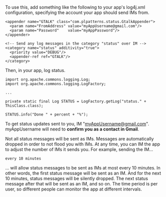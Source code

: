 To use this, add something like the following to your app's log4j.xml
configuration, specifying the account your app should send IMs from.

    <appender name="GTALK" class="com.plpatterns.status.GtalkAppender">
      <param name="FromAddress" value="myAppUsername@gmail.com"/>
      <param name="Password"    value="myAppPassword"/>
    </appender>
    
    <!-- Send any log messages in the category "status" over IM -->
    <category name="status" additivity="true">
      <priority value="DEBUG"/>
      <appender-ref ref="GTALK"/>
    </category>

Then, in your app, log status.

    import org.apache.commons.logging.Log;
    import org.apache.commons.logging.LogFactory;
    
    ...
    
    private static final Log STATUS = LogFactory.getLog("status." + ThisClass.class);
    
    STATUS.info("Done " + percent + "%");

To get status updates sent to you, IM "myAppUsername@gmail.com".
myAppUsername will need to **confirm you as a contact in Gmail**.

Not all status messages will be sent as IMs.  Messages are
automatically dropped in order to not flood you with IMs.  At any
time, you can IM the app to adjust the number of IMs it sends you.
For example, sending the IM...

    every 10 minutes

... will allow status messages to be sent as IMs at most every 10
minutes.  In other words, the first status message will be sent as an
IM.  And for the next 10 minutes, status messages will be silently
dropped.  The next status message after that will be sent as an IM,
and so on.  The time period is per user, so different people can
monitor the app at different intervals.